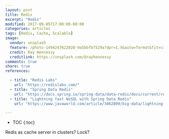 ```yaml
---
layout: post
title: Redis
excerpt: "Redis"
modified: 2017-09-05T17:00:00-00:00
categories: articles
tags: [Redis, Cache, Scalable]
image:
  vendor: unsplash
  feature: /photo-1494247622028-9a5bbfbf529a?dpr=1.5&auto=format&fit=crop&w=1500&h=998&q=80&cs=tinysrgb&crop=
  credit: Ray Hennessy
  creditlink: https://unsplash.com/@rayhennessy
comments: true
share: true
references:

  - title: "Redis Labs"
    url: "https://redislabs.com/"
  - title: "Spring Data Redis"
    url: "https://docs.spring.io/spring-data/data-redis/docs/current/reference/html/"
  - title: "Lightning fast NoSQL with Spring Data Redis"
    url: "https://www.javaworld.com/article/3062899/big-data/lightning-fast-nosql-with-spring-data-redis.html"

---
```


* TOC
{:toc}

Redis as cache server in clusters? Lock?
